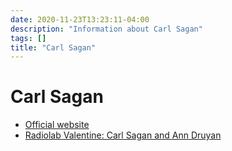 ```yaml
---
date: 2020-11-23T13:23:11-04:00
description: "Information about Carl Sagan"
tags: []
title: "Carl Sagan"
---
```


# Carl Sagan

* [Official website](https://carlsagan.com/)
* [Radiolab Valentine: Carl Sagan and Ann Druyan](https://soundcloud.com/radiolab/radiolab-valentine-carl-sagan)
